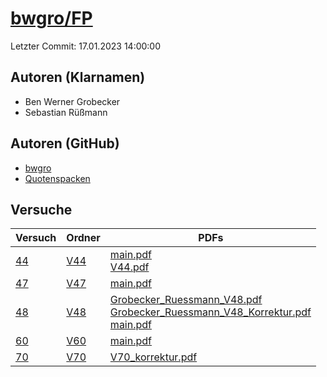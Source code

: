 # [bwgro/FP](https://github.com/bwgro/FP)

Letzter Commit: 17.01.2023 14:00:00

## Autoren (Klarnamen)
- Ben Werner Grobecker
- Sebastian Rüßmann

## Autoren (GitHub)
- [bwgro](https://github.com/bwgro)
- [Quotenspacken](https://github.com/Quotenspacken)

## Versuche

|       Versuch        |                     Ordner                     |                                                                                                                                                                                                                   PDFs                                                                                                                                                                                                                    |
|----------------------|------------------------------------------------|-------------------------------------------------------------------------------------------------------------------------------------------------------------------------------------------------------------------------------------------------------------------------------------------------------------------------------------------------------------------------------------------------------------------------------------------|
|[44](../../versuch/44)|[V44](https://github.com/bwgro/FP/tree/main/V44)|[main.pdf](https://docs.google.com/viewer?url=https://raw.githubusercontent.com/bwgro/FP/main/V44/main.pdf)<br/>[V44.pdf](https://docs.google.com/viewer?url=https://raw.githubusercontent.com/bwgro/FP/main/V44/V44.pdf)                                                                                                                                                                                                                  |
|[47](../../versuch/47)|[V47](https://github.com/bwgro/FP/tree/main/V47)|[main.pdf](https://docs.google.com/viewer?url=https://raw.githubusercontent.com/bwgro/FP/main/V47/main.pdf)                                                                                                                                                                                                                                                                                                                                |
|[48](../../versuch/48)|[V48](https://github.com/bwgro/FP/tree/main/V48)|[Grobecker_Ruessmann_V48.pdf](https://docs.google.com/viewer?url=https://raw.githubusercontent.com/bwgro/FP/main/V48/Grobecker_Ruessmann_V48.pdf)<br/>[Grobecker_Ruessmann_V48_Korrektur.pdf](https://docs.google.com/viewer?url=https://raw.githubusercontent.com/bwgro/FP/main/V48/Grobecker_Ruessmann_V48_Korrektur.pdf)<br/>[main.pdf](https://docs.google.com/viewer?url=https://raw.githubusercontent.com/bwgro/FP/main/V48/main.pdf)|
|[60](../../versuch/60)|[V60](https://github.com/bwgro/FP/tree/main/V60)|[main.pdf](https://docs.google.com/viewer?url=https://raw.githubusercontent.com/bwgro/FP/main/V60/main.pdf)                                                                                                                                                                                                                                                                                                                                |
|[70](../../versuch/70)|[V70](https://github.com/bwgro/FP/tree/main/V70)|[V70_korrektur.pdf](https://docs.google.com/viewer?url=https://raw.githubusercontent.com/bwgro/FP/main/V70/V70_korrektur.pdf)                                                                                                                                                                                                                                                                                                              |
